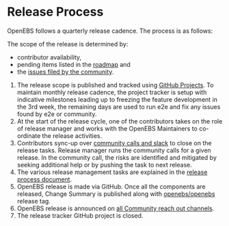 # Release Process

OpenEBS follows a quarterly release cadence. The process is as follows:

The scope of the release is determined by:
- contributor availability, 
- pending items listed in the [roadmap](./ROADMAP.md) and 
- the [issues filed by the community](https://github.com/search?q=is%3Aissue+is%3Aopen+label%3Aproject%2Fcommunity+org%3Aopenebs&type=Issues). 

1. The release scope is published and tracked using [GitHub Projects](https://github.com/orgs/openebs/projects). To maintain monthly release cadence, the project tracker is setup with indicative milestones leading up to freezing the feature development in the 3rd week, the remaining days are used to run e2e and fix any issues found by e2e or community. 
1. At the start of the release cycle, one of the contributors takes on the role of release manager and works with the OpenEBS Maintainers to co-ordinate the release activities.  
1. Contributors sync-up over [community calls and slack](./community/) to close on the release tasks. Release manager runs the community calls for a given release. In the community call, the risks are identified and mitigated by seeking additional help or by pushing the task to next release.
1. The various release management tasks are explained in the [release process document](./contribute/process/release-management.md).
1. OpenEBS release is made via GitHub. Once all the components are released, Change Summary is published along with [openebs/openebs](https://github.com/openebs/openebs/releases) release tag. 
1. OpenEBS release is announced on [all Community reach out channels](./community/).
1. The release tracker GitHub project is closed.
